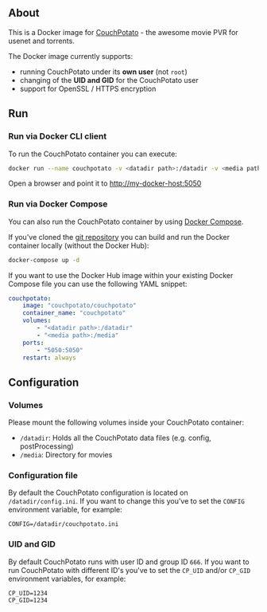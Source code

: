## About

This is a Docker image for [CouchPotato](https://couchpota.to/) - the awesome movie PVR for usenet and torrents.

The Docker image currently supports:

* running CouchPotato under its __own user__ (not `root`)
* changing of the __UID and GID__ for the CouchPotato user
* support for OpenSSL / HTTPS encryption

## Run

### Run via Docker CLI client

To run the CouchPotato container you can execute:

```bash
docker run --name couchpotato -v <datadir path>:/datadir -v <media path>:/media -p 5050:5050 couchpotato/couchpotato
```

Open a browser and point it to [http://my-docker-host:5050](http://my-docker-host:5050)

### Run via Docker Compose

You can also run the CouchPotato container by using [Docker Compose](https://www.docker.com/docker-compose).

If you've cloned the [git repository](https://github.com/domibarton/docker-couchpotato) you can build and run the Docker container locally (without the Docker Hub):

```bash
docker-compose up -d
```

If you want to use the Docker Hub image within your existing Docker Compose file you can use the following YAML snippet:

```yaml
couchpotato:
    image: "couchpotato/couchpotato"
    container_name: "couchpotato"
    volumes:
        - "<datadir path>:/datadir"
        - "<media path>:/media"
    ports:
        - "5050:5050"
    restart: always
```

## Configuration

### Volumes

Please mount the following volumes inside your CouchPotato container:

* `/datadir`: Holds all the CouchPotato data files (e.g. config, postProcessing)
* `/media`: Directory for movies

### Configuration file

By default the CouchPotato configuration is located on `/datadir/config.ini`.
If you want to change this you've to set the `CONFIG` environment variable, for example:

```
CONFIG=/datadir/couchpotato.ini
```

### UID and GID

By default CouchPotato runs with user ID and group ID `666`.
If you want to run CouchPotato with different ID's you've to set the `CP_UID` and/or `CP_GID` environment variables, for example:

```
CP_UID=1234
CP_GID=1234
```